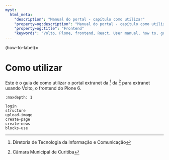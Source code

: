 ```yaml
---
myst:
  html_meta:
    "description": "Manual do portal - capítulo como utilizar"
    "property=og:description": "Manual do portal - capítulo como utilizar"
    "property=og:title": "Frontend"
    "keywords": "Volto, Plone, frontend, React, User manual, how to, guia como fazer"
---
```



(how-to-label)=

# Como utilizar 

Este é o guia de como utilizar o portal extranet da [^DTIC] da [^CMC] para extranet usando Volto, o frontend do Plone 6.

```{toctree}
:maxdepth: 1

login
structure
upload-image
create-page
create-news
blocks-use
```

[^DTIC]: Diretoria de Tecnologia da Informação e Comunicação
[^CMC]: Câmara Municipal de Curitiba